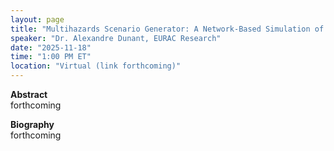 ```yaml
---
layout: page
title: "Multihazards Scenario Generator: A Network‐Based Simulation of Natural Disasters"
speaker: "Dr. Alexandre Dunant, EURAC Research"
date: "2025-11-18"
time: "1:00 PM ET"
location: "Virtual (link forthcoming)"
---
```


**Abstract**  
forthcoming

**Biography**  
forthcoming
